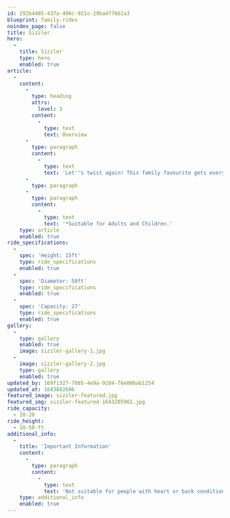 ```yaml
---
id: 292b4405-437a-496c-921c-29ba477662a3
blueprint: family-rides
noindex_page: false
title: Sizzler
hero:
  -
    title: Sizzler
    type: hero
    enabled: true
article:
  -
    content:
      -
        type: heading
        attrs:
          level: 3
        content:
          -
            type: text
            text: Overview
      -
        type: paragraph
        content:
          -
            type: text
            text: 'Let''s twist again! This family favourite gets everyone smiling and always draws in the thrill-seekers.'
      -
        type: paragraph
      -
        type: paragraph
        content:
          -
            type: text
            text: '*Suitable for Adults and Children.'
    type: article
    enabled: true
ride_specifications:
  -
    spec: 'Height: 15ft'
    type: ride_specifications
    enabled: true
  -
    spec: 'Diameter: 50ft'
    type: ride_specifications
    enabled: true
  -
    spec: 'Capacity: 27'
    type: ride_specifications
    enabled: true
gallery:
  -
    type: gallery
    enabled: true
    image: sizzler-gallery-1.jpg
  -
    image: sizzler-gallery-2.jpg
    type: gallery
    enabled: true
updated_by: 169f1327-7085-4e9a-9104-f6e806ab1254
updated_at: 1643882696
featured_image: sizzler-featured.jpg
featured_img: sizzler-featured-1643205961.jpg
ride_capacity:
  - 10-20
ride_height:
  - 10-50-ft
additional_info:
  -
    title: 'Important Information'
    content:
      -
        type: paragraph
        content:
          -
            type: text
            text: 'Not suitable for people with heart or back conditions or of a nervous disposition should avoid riding. Other medical conditions that may preclude riding include pregnancy, recent surgery, broken bones, or neck problems.'
    type: additional_info
    enabled: true
---
```

